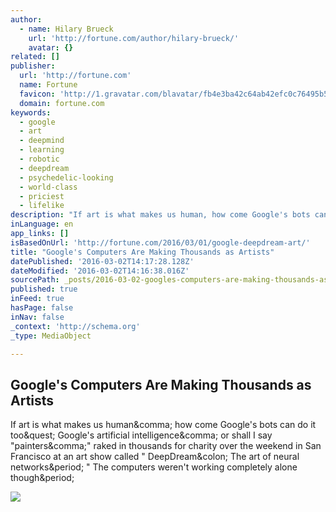 ```yaml
---
author:
  - name: Hilary Brueck
    url: 'http://fortune.com/author/hilary-brueck/'
    avatar: {}
related: []
publisher:
  url: 'http://fortune.com'
  name: Fortune
  favicon: 'http://1.gravatar.com/blavatar/fb4e3ba42c64ab42efc0c76495b59a33?s=16'
  domain: fortune.com
keywords:
  - google
  - art
  - deepmind
  - learning
  - robotic
  - deepdream
  - psychedelic-looking
  - world-class
  - priciest
  - lifelike
description: "If art is what makes us human, how come Google's bots can do it too? Google's artificial intelligence, or shall I say \"painters,\" raked in thousands for charity over the weekend in San Francisco at an art show called \" DeepDream: The art of neural networks. \" The computers weren't working completely alone though."
inLanguage: en
app_links: []
isBasedOnUrl: 'http://fortune.com/2016/03/01/google-deepdream-art/'
title: "Google's Computers Are Making Thousands as Artists"
datePublished: '2016-03-02T14:17:28.128Z'
dateModified: '2016-03-02T14:16:38.016Z'
sourcePath: _posts/2016-03-02-googles-computers-are-making-thousands-as-artists.md
published: true
inFeed: true
hasPage: false
inNav: false
_context: 'http://schema.org'
_type: MediaObject

---
```

<article style=""><h1>Google's Computers Are Making Thousands as Artists</h1><p>If art is what makes us human&amp;comma; how come Google's bots can do it too&amp;quest; Google's artificial intelligence&amp;comma; or shall I say "painters&amp;comma;" raked in thousands for charity over the weekend in San Francisco at an art show called " DeepDream&amp;colon; The art of neural networks&amp;period; " The computers weren't working completely alone though&amp;period;</p><img src="https://fortunedotcom.files.wordpress.com/2016/03/img2.png?w=1024" /></article>